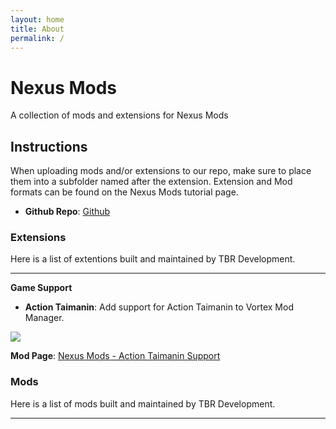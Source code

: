 ```yaml
---
layout: home
title: About
permalink: /
---
```


# Nexus Mods
A collection of mods and extensions for Nexus Mods

## Instructions

When uploading mods and/or extensions to our repo, make sure to place them into a subfolder named after the extension. Extension and Mod formats can be found on the Nexus Mods tutorial page.


* **Github Repo**: [Github][github]



[github]: https://github.com/tbr-development/Nexus-Mods

### Extensions
Here is a list of extentions built and maintained by TBR Development.

---

**Game Support**

* **Action Taimanin**: Add support for Action Taimanin to Vortex Mod Manager.

![][ActionTaimanin-Image]

**Mod Page**: [Nexus Mods - Action Taimanin Support][ActionTaimanin-Page]

### Mods
Here is a list of mods built and maintained by TBR Development.

---




[ActionTaimanin-Image]: ./extensions/game/action-taimanin/actiontaimanin.png
[ActionTaimanin-Page]: https://www.nexusmods.com/site/mods/546